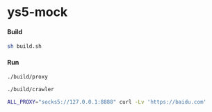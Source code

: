 # ys5-mock

#### Build
```sh
sh build.sh
```

#### Run
```sh
./build/proxy

./build/crawler

ALL_PROXY="socks5://127.0.0.1:8888" curl -Lv 'https://baidu.com'
```
